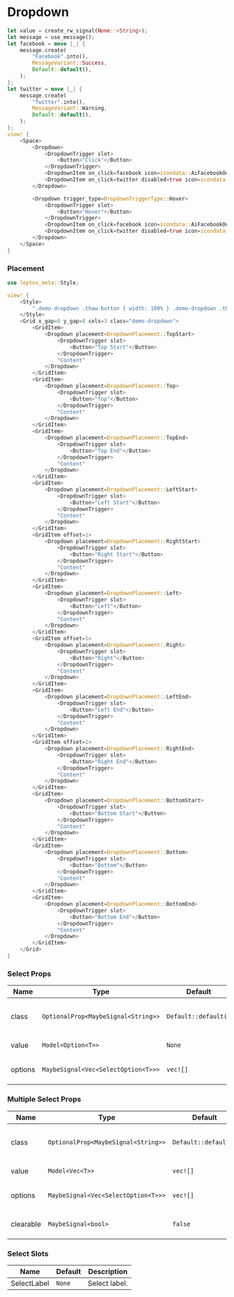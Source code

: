 # Dropdown 

```rust demo
let value = create_rw_signal(None::<String>);
let message = use_message();
let facebook = move |_| {
    message.create(
        "Facebook".into(),
        MessageVariant::Success,
        Default::default(),
    );
};
let twitter = move |_| {
    message.create(
        "Twitter".into(),
        MessageVariant::Warning,
        Default::default(),
    );
};
view! {
    <Space>
        <Dropdown>
            <DropdownTrigger slot>
                <Button>"Click"</Button>
            </DropdownTrigger>
            <DropdownItem on_click=facebook icon=icondata::AiFacebookOutlined label="Facebook"></DropdownItem>
            <DropdownItem on_click=twitter disabled=true icon=icondata::AiTwitterOutlined label="Twitter"></DropdownItem>
        </Dropdown>

        <Dropdown trigger_type=DropdownTriggerType::Hover>
            <DropdownTrigger slot>
                <Button>"Hover"</Button>
            </DropdownTrigger>
            <DropdownItem on_click=facebook icon=icondata::AiFacebookOutlined label="Facebook"></DropdownItem>
            <DropdownItem on_click=twitter disabled=true icon=icondata::AiTwitterOutlined label="Twitter"></DropdownItem>
        </Dropdown>
    </Space>
}
```

### Placement

```rust demo
use leptos_meta::Style;

view! {
    <Style>
        ".demo-dropdown .thaw-button { width: 100% } .demo-dropdown .thaw-dropdown-trigger { display: block }"
    </Style>
    <Grid x_gap=8 y_gap=8 cols=3 class="demo-dropdown">
        <GridItem>
            <Dropdown placement=DropdownPlacement::TopStart>
                <DropdownTrigger slot>
                    <Button>"Top Start"</Button>
                </DropdownTrigger>
                "Content"
            </Dropdown>
        </GridItem>
        <GridItem>
            <Dropdown placement=DropdownPlacement::Top>
                <DropdownTrigger slot>
                    <Button>"Top"</Button>
                </DropdownTrigger>
                "Content"
            </Dropdown>
        </GridItem>
        <GridItem>
            <Dropdown placement=DropdownPlacement::TopEnd>
                <DropdownTrigger slot>
                    <Button>"Top End"</Button>
                </DropdownTrigger>
                "Content"
            </Dropdown>
        </GridItem>
        <GridItem>
            <Dropdown placement=DropdownPlacement::LeftStart>
                <DropdownTrigger slot>
                    <Button>"Left Start"</Button>
                </DropdownTrigger>
                "Content"
            </Dropdown>
        </GridItem>
        <GridItem offset=1>
            <Dropdown placement=DropdownPlacement::RightStart>
                <DropdownTrigger slot>
                    <Button>"Right Start"</Button>
                </DropdownTrigger>
                "Content"
            </Dropdown>
        </GridItem>
        <GridItem>
            <Dropdown placement=DropdownPlacement::Left>
                <DropdownTrigger slot>
                    <Button>"Left"</Button>
                </DropdownTrigger>
                "Content"
            </Dropdown>
        </GridItem>
        <GridItem offset=1>
            <Dropdown placement=DropdownPlacement::Right>
                <DropdownTrigger slot>
                    <Button>"Right"</Button>
                </DropdownTrigger>
                "Content"
            </Dropdown>
        </GridItem>
        <GridItem>
            <Dropdown placement=DropdownPlacement::LeftEnd>
                <DropdownTrigger slot>
                    <Button>"Left End"</Button>
                </DropdownTrigger>
                "Content"
            </Dropdown>
        </GridItem>
        <GridItem offset=1>
            <Dropdown placement=DropdownPlacement::RightEnd>
                <DropdownTrigger slot>
                    <Button>"Right End"</Button>
                </DropdownTrigger>
                "Content"
            </Dropdown>
        </GridItem>
        <GridItem>
            <Dropdown placement=DropdownPlacement::BottomStart>
                <DropdownTrigger slot>
                    <Button>"Bottom Start"</Button>
                </DropdownTrigger>
                "Content"
            </Dropdown>
        </GridItem>
        <GridItem>
            <Dropdown placement=DropdownPlacement::Bottom>
                <DropdownTrigger slot>
                    <Button>"Bottom"</Button>
                </DropdownTrigger>
                "Content"
            </Dropdown>
        </GridItem>
        <GridItem>
            <Dropdown placement=DropdownPlacement::BottomEnd>
                <DropdownTrigger slot>
                    <Button>"Bottom End"</Button>
                </DropdownTrigger>
                "Content"
            </Dropdown>
        </GridItem>
    </Grid>
}
```

### Select Props

| Name    | Type                                | Default              | Description                               |
| ------- | ----------------------------------- | -------------------- | ----------------------------------------- |
| class   | `OptionalProp<MaybeSignal<String>>` | `Default::default()` | Addtional classes for the select element. |
| value   | `Model<Option<T>>`                  | `None`               | Checked value.                            |
| options | `MaybeSignal<Vec<SelectOption<T>>>` | `vec![]`             | Options that can be selected.             |

### Multiple Select Props

| Name      | Type                                | Default              | Description                               |
| --------- | ----------------------------------- | -------------------- | ----------------------------------------- |
| class     | `OptionalProp<MaybeSignal<String>>` | `Default::default()` | Addtional classes for the select element. |
| value     | `Model<Vec<T>>`                     | `vec![]`             | Checked values.                           |
| options   | `MaybeSignal<Vec<SelectOption<T>>>` | `vec![]`             | Options that can be selected.             |
| clearable | `MaybeSignal<bool>`                 | `false`              | Allow the options to be cleared.          |

### Select Slots

| Name        | Default | Description   |
| ----------- | ------- | ------------- |
| SelectLabel | `None`  | Select label. |
